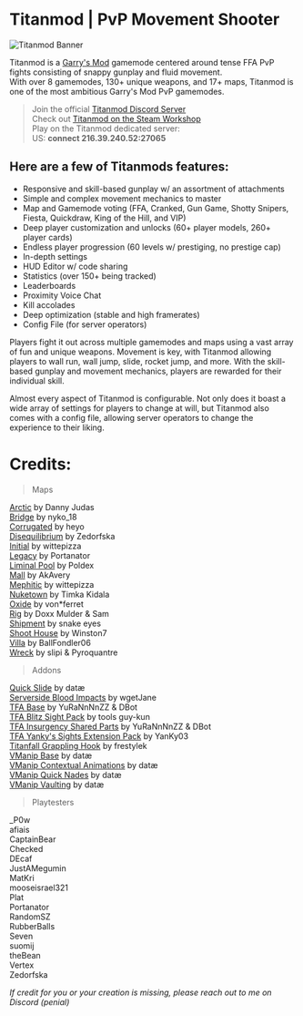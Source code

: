 
# Titanmod | PvP Movement Shooter
![Titanmod Banner](https://imgur.com/X6Lndd4.png)

Titanmod is a [Garry's Mod](https://store.steampowered.com/app/4000/Garrys_Mod/) gamemode centered around tense FFA PvP fights consisting of snappy gunplay and fluid movement.  
With over 8 gamemodes, 130+ unique weapons, and 17+ maps, Titanmod is one of the most ambitious Garry's Mod PvP gamemodes.

> Join the official [Titanmod Discord Server](https://discord.gg/GRfvt27uGF)  
> Check out [Titanmod on the Steam Workshop](https://steamcommunity.com/sharedfiles/filedetails/?id=3002938569)  
> Play on the Titanmod dedicated server:    
> US: **connect 216.39.240.52:27065**    

Here are a few of Titanmods features:
--
- Responsive and skill-based gunplay w/ an assortment of attachments
- Simple and complex movement mechanics to master  
- Map and Gamemode voting (FFA, Cranked, Gun Game, Shotty Snipers, Fiesta, Quickdraw, King of the Hill, and VIP)  
- Deep player customization and unlocks (60+ player models, 260+ player cards)  
- Endless player progression (60 levels w/ prestiging, no prestige cap)  
- In-depth settings  
- HUD Editor w/ code sharing  
- Statistics (over 150+ being tracked)  
- Leaderboards  
- Proximity Voice Chat  
- Kill accolades  
- Deep optimization (stable and high framerates)  
- Config File (for server operators)

Players fight it out across multiple gamemodes and maps using a vast array of fun and unique weapons. Movement is key, with Titanmod allowing players to wall run, wall jump, slide, rocket jump, and more. With the skill-based gunplay and movement mechanics, players are rewarded for their individual skill.  
  
Almost every aspect of Titanmod is configurable. Not only does it boast a wide array of settings for players to change at will, but Titanmod also comes with a config file, allowing server operators to change the experience to their liking.

# Credits:
> Maps

[Arctic](https://steamcommunity.com/sharedfiles/filedetails/?id=378091855) by Danny Judas   
[Bridge](https://steamcommunity.com/sharedfiles/filedetails/?id=104841792) by nyko_18   
[Corrugated](https://steamcommunity.com/sharedfiles/filedetails/?id=104841792) by heyo  
[Disequilibrium](http://steamcommunity.com/profiles/76561198313962855) by Zedorfska  
[Initial](https://steamcommunity.com/sharedfiles/filedetails/?id=2847368960) by wittepizza  
[Legacy](https://steamcommunity.com/sharedfiles/filedetails/?id=2475123859) by Portanator  
[Liminal Pool](https://steamcommunity.com/sharedfiles/filedetails/?id=2870622328) by Poldex   
[Mall](https://steamcommunity.com/sharedfiles/filedetails/?id=2722750107) by AkAvery  
[Mephitic](https://steamcommunity.com/sharedfiles/filedetails/?id=2851253418) by wittepizza  
[Nuketown](https://steamcommunity.com/sharedfiles/filedetails/?id=1812043945) by Timka Kidala  
[Oxide](https://steamcommunity.com/sharedfiles/filedetails/?id=1759937246) by von*ferret     
[Rig](https://steamcommunity.com/sharedfiles/filedetails/?id=1814169158) by Doxx Mulder & Sam  
[Shipment](https://steamcommunity.com/sharedfiles/filedetails/?id=2682557992) by snake eyes  
[Shoot House](https://steamcommunity.com/sharedfiles/filedetails/?id=2970548573) by Winston7  
[Villa](https://steamcommunity.com/sharedfiles/filedetails/?id=1623087187) by BallFondler06  
[Wreck](https://steamcommunity.com/sharedfiles/filedetails/?id=442985393) by slipi & Pyroquantre    

> Addons

[Quick Slide](https://steamcommunity.com/sharedfiles/filedetails/?id=2416989205) by datæ  
[Serverside Blood Impacts](https://github.com/wgetJane/gmod-serverside-bloodimpacts/tree/master) by wgetJane  
[TFA Base](https://steamcommunity.com/sharedfiles/filedetails/?id=2840031720) by YuRaNnNnZZ & DBot  
[TFA Blitz Sight Pack](https://steamcommunity.com/sharedfiles/filedetails/?id=1387617320) by tools guy-kun  
[TFA Insurgency Shared Parts](https://steamcommunity.com/sharedfiles/filedetails/?id=2840032487) by YuRaNnNnZZ & DBot  
[TFA Yanky's Sights Extension Pack](https://steamcommunity.com/sharedfiles/filedetails/?id=2217411806) by YanKy03  
[Titanfall Grappling Hook](https://steamcommunity.com/sharedfiles/filedetails/?id=2818193469) by frestylek    
[VManip Base](https://steamcommunity.com/sharedfiles/filedetails/?id=2155366756) by datæ  
[VManip Contextual Animations](https://steamcommunity.com/sharedfiles/filedetails/?id=2155841271) by datæ  
[VManip Quick Nades](https://steamcommunity.com/sharedfiles/filedetails/?id=2157021399) by datæ  
[VManip Vaulting](https://steamcommunity.com/sharedfiles/filedetails/?id=2364206712) by datæ  

> Playtesters

_P0w    
afiais  
CaptainBear    
Checked    
DEcaf   
JustAMegumin    
MatKri  
mooseisrael321  
Plat    
Portanator  
RandomSZ    
RubberBalls     
Seven   
suomij  
theBean     
Vertex  
Zedorfska   

*If credit for you or your creation is missing, please reach out to me on Discord (penial)*
